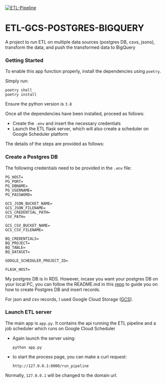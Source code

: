 [![ETL-Pipeline](https://github.com/olahsymbo/etl-gcs-postgres-bigquery/actions/workflows/etl-pipeline-ci.yml/badge.svg)](https://github.com/olahsymbo/etl-gcs-postgres-bigquery/actions/workflows/etl-pipeline-ci.yml)
# ETL-GCS-POSTGRES-BIGQUERY

A project to run ETL on multiple data sources (postgres DB, csvs, jsons), transform the data, and push the transformed data to BigQuery


### Getting Started 

To enable this app function properly, install the dependencies using `poetry`.

Simply run:

```
poetry shell
poetry install
```

Ensure the python version is `3.8`

Once all the dependencies have been installed, proceed as follows:

- Create the `.env` and insert the necessary credentials
- Launch the ETL flask server, which will also create a scheduler on Google Scheduler platform

The details of the steps are provided as follows:

### Create a Postgres DB

The following credentials need to be provided in the `.env` file:

```
PG_HOST=
PG_PORT=
PG_DBNAME=
PG_USERNAME=
PG_PASSWORD=

GCS_JSON_BUCKET_NAME=
GCS_JSON_FILENAME=
GCS_CREDENTIAL_PATH=
CSV_PATH=

GCS_CSV_BUCKET_NAME=
GCS_CSV_FILENAME=

BQ_CREDENTIALS=
BQ_PROJECT=
BQ_TABLE=
BQ_DATASET=

GOOGLE_SCHEDULER_PROJECT_ID=

FLASK_HOST=
```

My postgres DB is in RDS. However, incase you want your postgres DB on your local PC, you can follow the README.md in this [repo](https://github.com/olahsymbo/data-extraction-service) to guide you on how to create Postgres DB and insert records.

For json and csv records, I used Google Cloud Storage ([GCS](https://cloud.google.com/storage)).

### Launch ETL server

The main app is `app.py`. It contains the api running the ETL pipeline and a job scheduler which runs on Google Cloud Scheduler

- Again launch the server using:

    `python app.py`

- to start the process page, you can make a curl request:

    `http://127.0.0.1:8000/run_pipeline`
 
Normally, `127.0.0.1` will be changed to the domain url. 